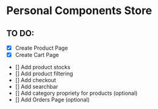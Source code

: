 # Personal Components Store

## TO DO:

- [x] Create Product Page
- [X] Create Cart Page
- [] Add product stocks
- [] Add product filtering
- [] Add checkout
- [] Add searchbar
- [] Add category propriety for products (optional)
- [] Add Orders Page (optional)